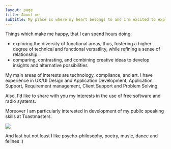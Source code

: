 ```yaml
---
layout: page
title: About me
subtitle: My place is where my heart belongs to and I'm excited to explore its lands and waters :)
---
```


Things which make me happy, that I can spend hours doing:
* exploring the diversity of functional areas, thus,  fostering a higher degree of technical and functional versatility, while refining a sense of relationship.
* comparing, contrasting, and combining creative ideas to develop insights and alternative possibilities

My main areas of interests are technology, compliance, and art. I have experience in UX/UI Design and Application Development, Application Support, Requirement management, Client Support and Problem Solving.

Also, I'd like to share with you my interests in the use of free software and radio systems.

Moreover I am particularly interested in development of my public speaking skills at Toastmasters.

<img src="https://milenalavanchy.github.io/assets/images/image-about.jpg">

And last but not least I like psycho-philosophy, poetry, music, dance and felines :)
